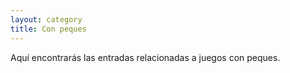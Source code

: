 ```yaml
---
layout: category
title: Con peques
---
```


Aquí encontrarás las entradas relacionadas a juegos con peques.

